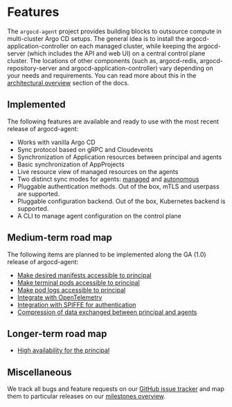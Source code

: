 # Features

The `argocd-agent` project provides building blocks to outsource compute in multi-cluster Argo CD setups. The general idea is to install the argocd-application-controller on each managed cluster, while keeping the argocd-server (which includes the API and web UI) on a central control plane cluster. The locations of other components (such as, argocd-redis, argocd-repository-server and argocd-application-controller) vary depending on your needs and requirements. You can read more about this in the [architectural overview](../concepts/architecture.md) section of the docs.

## Implemented

The following features are available and ready to use with the most recent release of argocd-agent:

* Works with vanilla Argo CD
* Sync protocol based on gRPC and Cloudevents
* Synchronization of Application resources between principal and agents
* Basic synchronization of AppProjects
* Live resource view of managed resources on the agents
* Two distinct sync modes for agents: [managed](../concepts/agent-modes/managed.md) and [autonomous](../concepts/agent-modes/autonomous.md)
* Pluggable authentication methods. Out of the box, mTLS and userpass are supported.
* Pluggable configuration backend. Out of the box, Kubernetes backend is supported.
* A CLI to manage agent configuration on the control plane

## Medium-term road map

The following items are planned to be implemented along the GA (1.0) release of argocd-agent:

* [Make desired manifests accessible to principal](https://github.com/argoproj-labs/argocd-agent/issues/344)
* [Make terminal pods accessible to principal](https://github.com/argoproj-labs/argocd-agent/issues/129)
* [Make pod logs accessible to principal](https://github.com/argoproj-labs/argocd-agent/issues/128)
* [Integrate with OpenTelemetry](https://github.com/argoproj-labs/argocd-agent/issues/119)
* [Integration with SPIFFE for authentication](https://github.com/argoproj-labs/argocd-agent/issues/345)
* [Compression of data exchanged between principal and agents](https://github.com/argoproj-labs/argocd-agent/issues/113)

## Longer-term road map

* [High availability for the principal](https://github.com/argoproj-labs/argocd-agent/issues/186)

## Miscellaneous

We track all bugs and feature requests on our [GitHub issue tracker](https://github.com/argoproj-labs/argocd-agent/issues) and map them to particular releases on our [milestones overview](https://github.com/argoproj-labs/argocd-agent/milestones).